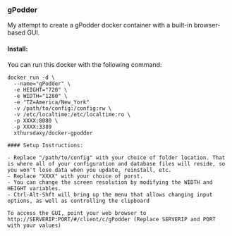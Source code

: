 ### gPodder

My attempt to create a gPodder docker container with a built-in browser-based GUI.

#### Install:

You can run this docker with the following command:

````
docker run -d \
  --name="gPodder" \
  -e HEIGHT="720" \
  -e WIDTH="1280" \
  -e "TZ=America/New_York"
  -v /path/to/config:/config:rw \
  -v /etc/localtime:/etc/localtime:ro \
  -p XXXX:8080 \
  -p XXXX:3389
  xthursdaxy/docker-gpodder
  
#### Setup Instructions:

- Replace "/path/to/config" with your choice of folder location. That is where all of your configuration and database files will reside, so you won't lose data when you update, reinstall, etc.
- Replace "XXXX" with your choice of porst.
- You can change the screen resolution by modifying the WIDTH and HEIGHT variables.
- Ctrl-Alt-Shft will bring up the menu that allows changing input options, as well as controlling the clipboard

To access the GUI, point your web browser to http://SERVERIP:PORT/#/client/c/gPodder (Replace SERVERIP and PORT with your values)